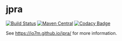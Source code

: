 jpra
===

[![Build Status](https://travis-ci.org/io7m/jpra.svg)](https://travis-ci.org/io7m/jpra)
[![Maven Central](https://maven-badges.herokuapp.com/maven-central/com.io7m.jpra/io7m-jpra/badge.png)](https://maven-badges.herokuapp.com/maven-central/com.io7m.jpra/io7m-jpra)
[![Codacy Badge](https://api.codacy.com/project/badge/Grade/73326057e07144638b377b0a662153b3)](https://www.codacy.com/app/github_79/jogl?utm_source=github.com&amp;utm_medium=referral&amp;utm_content=JogAmp/jogl&amp;utm_campaign=Badge_Grade)

See https://io7m.github.io/jpra/ for more information.
